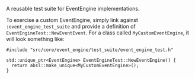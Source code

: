 A reusable test suite for EventEngine implementations.

To exercise a custom EventEngine, simply link against `:event_engine_test_suite`
and provide a definition of `EventEngineTest::NewEventEvent`. For a class
called `MyCustomEventEngine`, it will look something like:

```
#include "src/core/event_engine/test_suite/event_engine_test.h"

std::unique_ptr<EventEngine> EventEngineTest::NewEventEngine() {
  return absl::make_unique<MyCustomEventEngine>();
}
```
